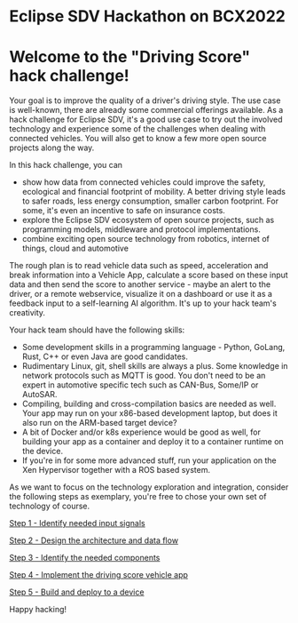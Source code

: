# Eclipse SDV Hackathon on BCX2022

# Welcome to the "Driving Score" hack challenge!

Your goal is to improve the quality of a driver's driving style. The use case is well-known, there are already some commercial offerings available. As a hack challenge for Eclipse SDV, it's a good use case to try out the involved technology and experience some of the challenges when dealing with connected vehicles. You will also get to know a few more open source projects along the way.

In this hack challenge, you can

- show how data from connected vehicles could improve the safety, ecological and financial footprint of mobility. A better driving style leads to safer roads, less energy consumption, smaller carbon footprint. For some, it's even an incentive to safe on insurance costs.
- explore the Eclipse SDV ecosystem of open source projects, such as programming models, middleware and protocol implementations.
- combine exciting open source technology from robotics, internet of things, cloud and automotive

The rough plan is to read vehicle data such as speed, acceleration and break information into a Vehicle App, calculate a score based on these input data and then send the score to another service - maybe an alert to the driver, or a remote webservice, visualize it on a dashboard or use it as a feedback input to a self-learning AI algorithm. It's up to your hack team's creativity.

Your hack team should have the following skills:

- Some development skills in a programming language - Python, GoLang, Rust, C++ or even Java are good candidates.
- Rudimentary Linux, git, shell skills are always a plus. Some knowledge in network protocols such as MQTT is good. You don't need to be an expert in automotive specific tech such as CAN-Bus, Some/IP or AutoSAR.
- Compiling, building and cross-compilation basics are needed as well. Your app may run on your x86-based development laptop, but does it also run on the ARM-based target device?
- A bit of Docker and/or k8s experience would be good as well, for building your app as a container and deploy it to a container runtime on the device.
- If you're in for some more advanced stuff, run your application on the Xen Hypervisor together with a ROS based system.

As we want to focus on the technology exploration and integration, consider the following steps as exemplary, you're free to chose your own set of technology of course.

[Step 1 - Identify needed input signals](docs/step-1-identify-signals.md)

[Step 2 - Design the architecture and data flow](docs/step-2-architecture-data-flow.md)

[Step 3 - Identify the needed components](docs/step-3-pick-components.md)

[Step 4 - Implement the driving score vehicle app](docs/step-4-driving-score-app.md)

[Step 5 - Build and deploy to a device](docs/step-5-build-deploy.md)

Happy hacking!
